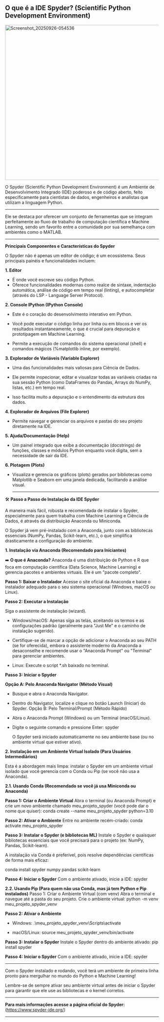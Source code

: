 ## O que é a IDE Spyder? (Scientific Python Development Environment)

<img width="909" height="508" alt="Screenshot_20250926-054536" src="https://github.com/user-attachments/assets/ef58c83c-9671-4047-baec-15fcec5a38f5" />


O Spyder (Scientific Python Development Environment) é um Ambiente de Desenvolvimento Integrado (IDE) poderoso e de código aberto, feito especificamente para cientistas de dados, engenheiros e analistas que utilizam a linguagem Python.

---

Ele se destaca por oferecer um conjunto de ferramentas que se integram perfeitamente ao fluxo de trabalho de computação científica e Machine Learning, sendo um favorito entre a comunidade por sua semelhança com ambientes como o MATLAB.

---


**Principais Componentes e Características do Spyder**

O Spyder não é apenas um editor de código; é um ecossistema. Seus principais painéis e funcionalidades incluem:

**1. Editor**
 * É onde você escreve seu código Python.
 * Oferece funcionalidades modernas como realce de sintaxe, indentação automática, análise de código em tempo real (linting), e autocompletar (através do LSP - Language Server Protocol).

   
**2. Console IPython (IPython Console)**
 * Este é o coração do desenvolvimento interativo em Python.
   
 * Você pode executar o código linha por linha ou em blocos e ver os resultados instantaneamente, o que é crucial para depuração e prototipagem em Machine Learning.
 
 * Permite a execução de comandos do sistema operacional (shell) e comandos mágicos (%matplotlib inline, por exemplo).

**3. Explorador de Variáveis (Variable Explorer)**
 
 * Uma das funcionalidades mais valiosas para Ciência de Dados.

 * Ele permite inspecionar, editar e visualizar todas as variáveis criadas na sua sessão Python (como DataFrames do Pandas, Arrays do NumPy, listas, etc.) em tempo real.

 * Isso facilita muito a depuração e o entendimento da estrutura dos dados.

**4. Explorador de Arquivos (File Explorer)**

 * Permite navegar e gerenciar os arquivos e pastas do seu projeto diretamente na IDE.

**5. Ajuda/Documentação (Help)**

 * Um painel integrado que exibe a documentação (docstrings) de funções, classes e módulos Python enquanto você digita, sem a necessidade de sair da IDE.

**6. Plotagem (Plots)**
 * Visualiza e gerencia os gráficos (plots) gerados por bibliotecas como Matplotlib e Seaborn em uma janela dedicada, facilitando a análise visual.

   ---
   

🛠️ **Passo a Passo de Instalação da IDE Spyder**

A maneira mais fácil, robusta e recomendada de instalar o Spyder, especialmente para quem trabalha com Machine Learning e Ciência de Dados, é através da distribuição Anaconda ou Miniconda.

O Spyder já vem pré-instalado com a Anaconda, junto com as bibliotecas essenciais (NumPy, Pandas, Scikit-learn, etc.), o que simplifica drasticamente a configuração do ambiente.

**1. Instalação via Anaconda (Recomendado para Iniciantes)**

➡️ **O que é Anaconda?**
Anaconda é uma distribuição de Python e R que foca em computação científica (Data Science, Machine Learning) e gerencia pacotes e ambientes virtuais. Ele é um "pacote completo".

**Passo 1: Baixar o Instalador**
Acesse o site oficial da Anaconda e baixe o instalador adequado para o seu sistema operacional (Windows, macOS ou Linux).

**Passo 2: Executar a Instalação**

Siga o assistente de instalação (wizard).
 * Windows/macOS: Apenas siga as telas, aceitando os termos e as configurações padrão (geralmente para "Just Me" e o caminho de instalação sugerido).
 
 * Certifique-se de marcar a opção de adicionar o Anaconda ao seu PATH (se for oferecida), embora o assistente moderno da Anaconda a desaconselhe e recomende usar o "Anaconda Prompt" ou "Terminal" para gerenciar ambientes.
   
 * Linux: Execute o script *.sh baixado no terminal.
   
**Passo 3: Iniciar o Spyder**

**Opção A: Pelo Anaconda Navigator (Método Visual)**

 * Busque e abra o Anaconda Navigator.

 * Dentro do Navigator, localize e clique no botão Launch (Iniciar) do Spyder.
Opção B: Pelo Terminal/Prompt (Método Rápido)

 * Abra o Anaconda Prompt (Windows) ou um Terminal (macOS/Linux).

 * Digite o seguinte comando e pressione Enter:
   spyder

   O Spyder será iniciado automaticamente no seu ambiente base (ou no ambiente virtual que estiver ativo).
   
**2. Instalação em um Ambiente Virtual Isolado (Para Usuários Intermediários)**
   
Esta é a abordagem mais limpa: instalar o Spyder em um ambiente virtual isolado que você gerencia com o Conda ou Pip (se você não usa a Anaconda).

**2.1. Usando Conda (Recomendado se você já usa Miniconda ou Anaconda)**

**Passo 1: Criar o Ambiente Virtual**
Abra o terminal (ou Anaconda Prompt) e crie um novo ambiente chamado meu_projeto_spyder (você pode dar o nome que quiser):
conda create --name meu_projeto_spyder python=3.10

**Passo 2: Ativar o Ambiente**
Entre no ambiente recém-criado:
conda activate meu_projeto_spyder

**Passo 3: Instalar o Spyder (e bibliotecas ML)**
Instale o Spyder e quaisquer bibliotecas essenciais que você precisará para o projeto (ex: NumPy, Pandas, Scikit-learn). 

A instalação via Conda é preferível, pois resolve dependências científicas de forma mais eficaz:

conda install spyder numpy pandas scikit-learn

**Passo 4: Iniciar o Spyder**
Com o ambiente ativado, inicie a IDE:
spyder

**2.2. Usando Pip (Para quem não usa Conda, mas já tem Python e Pip instalados)**
Passo 1: Criar o Ambiente Virtual (com venv)
Abra o terminal e navegue até a pasta do seu projeto. Crie o ambiente virtual:
python -m venv meu_projeto_spyder_venv

**Passo 2: Ativar o Ambiente**
 * Windows:
   .\meu_projeto_spyder_venv\Scripts\activate

 * macOS/Linux:
   source meu_projeto_spyder_venv/bin/activate

**Passo 3: Instalar o Spyder**
Instale o Spyder dentro do ambiente ativado:
pip install spyder

**Passo 4: Iniciar o Spyder**
Com o ambiente ativado, inicie a IDE:
spyder

---

Com o Spyder instalado e rodando, você terá um ambiente de primeira linha pronto para mergulhar no mundo do Python e Machine Learning! 

Lembre-se de sempre ativar seu ambiente virtual antes de iniciar o Spyder para garantir que ele use as bibliotecas e o kernel corretos.

---

**Para mais informações acesse a página oficial do Spyder:** 
(https://www.spyder-ide.org/) 

---


